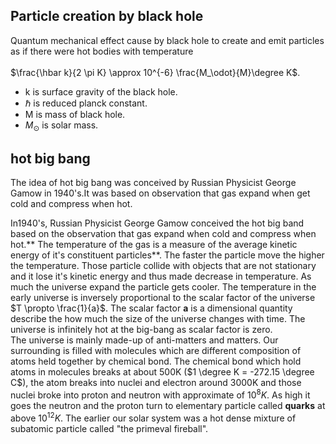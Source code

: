 ## Particle creation by black hole
Quantum mechanical effect cause by black hole to create and emit particles as if there were hot bodies with temperature<br>  
$\frac{\hbar k}{2 \pi K} \approx 10^{-6} \frac{M_\odot}{M}\degree K$. 
* k is surface gravity of the black hole.
* $\hbar$ is reduced planck constant.
* M is mass of black hole.
* $M_\odot$ is solar mass.

## hot big bang
 The idea of hot big bang was conceived by Russian Physicist George Gamow in 1940's.It was based on observation that gas expand when get cold and compress when hot.

 In1940's, Russian Physicist George Gamow conceived the hot big band based on the observation that gas expand when cold and compress when hot.** The temperature of the gas is a measure of the average kinetic energy of it's constituent particles**. The faster the particle move the higher the temperature. Those particle collide with objects that are not stationary and it lose it's kinetic energy and thus made decrease in temperature. As much the universe expand the particle gets cooler. The temperature in the early universe is inversely proportional to the scalar factor of the universe $T \propto \frac{1}{a}$. The scalar factor **a** is a dimensional quantity describe the how much the size of the universe changes with time. The universe is infinitely hot at the big-bang as scalar factor is zero.<br>
 The universe is mainly made-up of anti-matters and matters. Our surrounding is filled with molecules which are different composition of atoms held together by chemical bond. The chemical bond which hold atoms in molecules breaks at about 500K ($1 \degree K = -272.15 \degree C$), the atom breaks into nuclei and electron around 3000K and those nuclei broke into proton and neutron with approximate of $10^8 K$. As high it goes the neutron and the proton turn to elementary particle called **quarks** at above $10^12 K$. The earlier our solar system was a hot dense mixture of subatomic particle called "the primeval fireball".
 